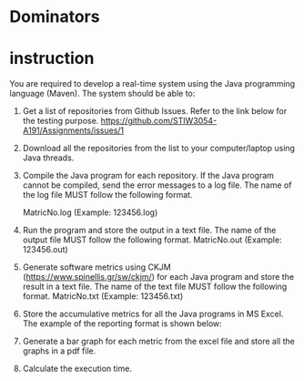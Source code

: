 # Dominators

# instruction

You are required to develop a real-time system using the Java programming language (Maven). The system should be able to:

  1.  Get a list of repositories from Github Issues. Refer to the link below for the testing purpose.
      https://github.com/STIW3054-A191/Assignments/issues/1

  2.  Download all the repositories from the list to your computer/laptop using Java threads.

  3.  Compile the Java program for each repository. If the Java program cannot be compiled, send the error messages to a log file. The name       of the log file MUST follow the following format.

      MatricNo.log (Example: 123456.log)

  4.  Run the program and store the output in a text file. The name of the output file MUST follow the following format.
       MatricNo.out (Example: 123456.out)

  5.  Generate software metrics using CKJM (https://www.spinellis.gr/sw/ckjm/) for each Java program and store the result in a text file.        The name of the text file MUST follow the following format.
       MatricNo.txt (Example: 123456.txt)

  6.  Store the accumulative metrics for all the Java programs in MS Excel. The example of the reporting format is shown below:


  7.  Generate a bar graph for each metric from the excel file and store all the graphs in a pdf file.

  8.  Calculate the execution time.
